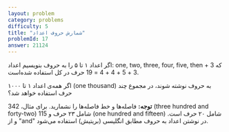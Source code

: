 ```yaml
---
layout: problem
category: problems
difficulty: 5
title: "شمارش حروف اعداد"
problemId: 17
answer: 21124
---
```

اگر اعداد ۱ تا ۵ را به حروف بنویسیم اعداد: one, two, three, four, five, then که 3 + 3 + 5 + 4 + 4 = 19 حرف در کل استفاده شده‌است.

اگر همه‌ی اعداد ۱ تا ۱۰۰۰ (one thousand) به حروف نوشته شوند، در مجموع چند حرف استفاده خواهد شد؟

  
**توجه:** فاصله‌ها و خط فاصله‌ها را نشمارید. برای مثال، 342 (three hundred and forty-two) شامل ۲۳ حرف و 115 (one hundred and fifteen) شامل ۲۰ حرف است. و از  "and" در نوشتن اعداد به حروف مطابق انگلیسی (بریتیش) استفاده می‌شود.
